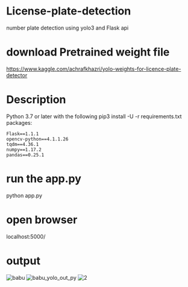 # License-plate-detection
number plate detection using yolo3 and Flask api
# download Pretrained weight file
https://www.kaggle.com/achrafkhazri/yolo-weights-for-licence-plate-detector
# Description
Python 3.7 or later with the following pip3 install -U -r requirements.txt packages:

    Flask==1.1.1
    opencv-python==4.1.1.26
    tqdm==4.36.1
    numpy==1.17.2
    pandas==0.25.1
# run the app.py
python app.py
# open browser
localhost:5000/
# output
![babu](https://user-images.githubusercontent.com/51817568/87649779-5b480d00-c76e-11ea-8d7f-80ce1c39db05.png)
![babu_yolo_out_py](https://user-images.githubusercontent.com/51817568/87649870-77e44500-c76e-11ea-9b5f-6a687325187a.jpg)
![2](https://user-images.githubusercontent.com/51817568/79449505-f5c67200-8000-11ea-8bac-5c2eb5eab111.png)



